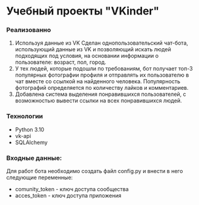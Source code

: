# Учебный проекты "VKinder"

### Реализованно
1. Используя данные из VK Сделан однопользовательский чат-бота, использующий данные из VK и позволяющий искать людей подходящих под условия, на основании информации о пользователе: возраст, пол, город.
2. У тех людей, которые подошли по требованиям, бот получает топ-3 популярных фотографии профиля и отправлять их пользователю в чат вместе со ссылкой на найденного человека. Популярность фотографий определяется по количеству лайков и комментариев.
3. Добавлена система выделения понравившихся пользователей, с возможностью вывести ссылки на всех понравившихся людей.

### Технологии
* Python 3.10
* vk-api
* SQLAlchemy

### Входные данные:
Для работ бота необходимо создать файл config.py и внести в него следующие переменные:
* comunity_token - ключ доступа сообщества
* acces_token - ключ доступа приложения
